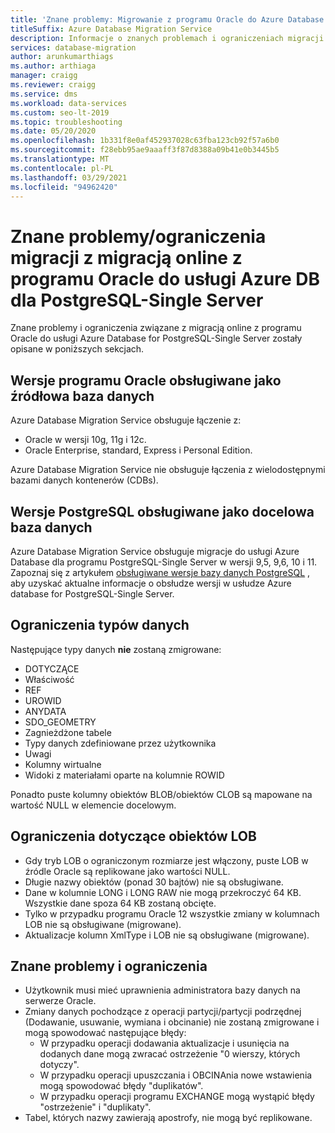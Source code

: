 ```yaml
---
title: 'Znane problemy: Migrowanie z programu Oracle do Azure Database for PostgreSQL'
titleSuffix: Azure Database Migration Service
description: Informacje o znanych problemach i ograniczeniach migracji z migracją online z programu Oracle do usługi Azure Database for PostgreSQL-Single Server przy użyciu Azure Database Migration Service.
services: database-migration
author: arunkumarthiags
ms.author: arthiaga
manager: craigg
ms.reviewer: craigg
ms.service: dms
ms.workload: data-services
ms.custom: seo-lt-2019
ms.topic: troubleshooting
ms.date: 05/20/2020
ms.openlocfilehash: 1b331f8e0af452937028c63fba123cb92f57a6b0
ms.sourcegitcommit: f28ebb95ae9aaaff3f87d8388a09b41e0b3445b5
ms.translationtype: MT
ms.contentlocale: pl-PL
ms.lasthandoff: 03/29/2021
ms.locfileid: "94962420"
---
```

# <a name="known-issuesmigration-limitations-with-online-migrations-from-oracle-to-azure-db-for-postgresql-single-server"></a>Znane problemy/ograniczenia migracji z migracją online z programu Oracle do usługi Azure DB dla PostgreSQL-Single Server

Znane problemy i ograniczenia związane z migracją online z programu Oracle do usługi Azure Database for PostgreSQL-Single Server zostały opisane w poniższych sekcjach.

## <a name="oracle-versions-supported-as-a-source-database"></a>Wersje programu Oracle obsługiwane jako źródłowa baza danych

Azure Database Migration Service obsługuje łączenie z:

- Oracle w wersji 10g, 11g i 12c.
- Oracle Enterprise, standard, Express i Personal Edition.

Azure Database Migration Service nie obsługuje łączenia z wielodostępnymi bazami danych kontenerów (CDBs).

## <a name="postgresql-versions-supported-as-a-target-database"></a>Wersje PostgreSQL obsługiwane jako docelowa baza danych

Azure Database Migration Service obsługuje migracje do usługi Azure Database dla programu PostgreSQL-Single Server w wersji 9,5, 9,6, 10 i 11. Zapoznaj się z artykułem [obsługiwane wersje bazy danych PostgreSQL](../postgresql/concepts-supported-versions.md) , aby uzyskać aktualne informacje o obsłudze wersji w usłudze Azure database for PostgreSQL-Single Server.

## <a name="datatype-limitations"></a>Ograniczenia typów danych

Następujące typy danych **nie** zostaną zmigrowane:

- DOTYCZĄCE
- Właściwość
- REF
- UROWID
- ANYDATA
- SDO_GEOMETRY
- Zagnieżdżone tabele
- Typy danych zdefiniowane przez użytkownika
- Uwagi
- Kolumny wirtualne
- Widoki z materiałami oparte na kolumnie ROWID

Ponadto puste kolumny obiektów BLOB/obiektów CLOB są mapowane na wartość NULL w elemencie docelowym.

## <a name="lob-limitations"></a>Ograniczenia dotyczące obiektów LOB

- Gdy tryb LOB o ograniczonym rozmiarze jest włączony, puste LOB w źródle Oracle są replikowane jako wartości NULL.
- Długie nazwy obiektów (ponad 30 bajtów) nie są obsługiwane.
- Dane w kolumnie LONG i LONG RAW nie mogą przekroczyć 64 KB. Wszystkie dane spoza 64 KB zostaną obcięte.
- Tylko w przypadku programu Oracle 12 wszystkie zmiany w kolumnach LOB nie są obsługiwane (migrowane).
- Aktualizacje kolumn XmlType i LOB nie są obsługiwane (migrowane).

## <a name="known-issues-and-limitations"></a>Znane problemy i ograniczenia

- Użytkownik musi mieć uprawnienia administratora bazy danych na serwerze Oracle.
- Zmiany danych pochodzące z operacji partycji/partycji podrzędnej (Dodawanie, usuwanie, wymiana i obcinanie) nie zostaną zmigrowane i mogą spowodować następujące błędy:
  - W przypadku operacji dodawania aktualizacje i usunięcia na dodanych dane mogą zwracać ostrzeżenie "0 wierszy, których dotyczy".
  - W przypadku operacji upuszczania i OBCINAnia nowe wstawienia mogą spowodować błędy "duplikatów".
  - W przypadku operacji programu EXCHANGE mogą wystąpić błędy "ostrzeżenie" i "duplikaty".
- Tabel, których nazwy zawierają apostrofy, nie mogą być replikowane.